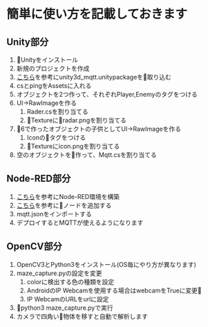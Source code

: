 # 簡単に使い方を記載しておきます
## Unity部分
1. Unityをインストール
1. 新規のプロジェクトを作成
1. [こちら](https://qiita.com/syuhei/items/0e751a8dfaef941cf46b)を参考にunity3d_mqtt.unitypackageを取り込む
1. csとpingをAssetsに入れる
1. オブジェクトを2つ作って、それぞれPlayer,Enemyのタグをつける
1. UI->RawImageを作る
    1. Rader.csを割り当てる
    2. Textureにradar.pngを割り当てる
1. 6で作ったオブジェクトの子供としてUI->RawImageを作る
    1. Iconのタグをつける
    1. Textureにicon.pngを割り当てる
1. 空のオブジェクトを作って、Mqtt.csを割り当てる
## Node-RED部分
1. [こちら](https://nodered.jp/docs/getting-started/installation)を参考にNode-RED環境を構築
1. [こちら](https://qiita.com/zuhito/items/d8ac0f602e0f09b02eac)を参考にノードを追加する
1. mqtt.jsonをインポートする
1. デプロイするとMQTTが使えるようになります
## OpenCV部分
1. OpenCV3とPython3をインストール(OS毎にやり方が異なります)
1. maze_capture.pyの設定を変更
    1. colorに検出する色の種類を設定
    1. AndroidのIP Webcamを使用する場合はwebcamをTrueに変更
    1. IP WebcamのURLをurlに設定
1. python3 maze_capture.pyで実行
1. カメラで四角い物体を移すと自動で解析します
